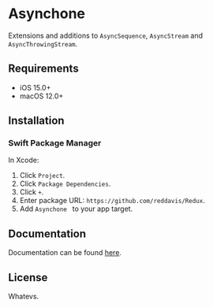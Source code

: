 # Asynchone

Extensions and additions to `AsyncSequence`, `AsyncStream` and `AsyncThrowingStream`.

## Requirements

- iOS 15.0+
- macOS 12.0+

## Installation

### Swift Package Manager

In Xcode:

1. Click `Project`.
2. Click `Package Dependencies`.
3. Click `+`.
4. Enter package URL: `https://github.com/reddavis/Redux`.
5. Add `Asynchone ` to your app target.

## Documentation

Documentation can be found [here]().

## License

Whatevs.
